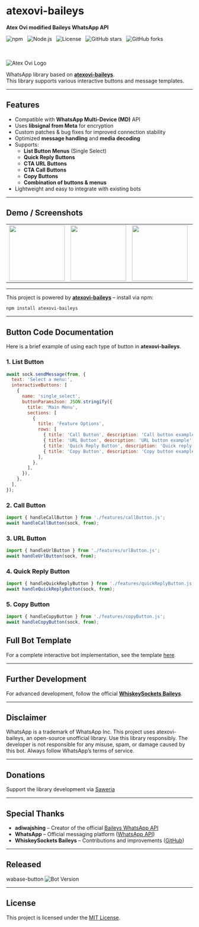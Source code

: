 # atexovi-baileys
**Atex Ovi modified Baileys WhatsApp API**

![npm](https://img.shields.io/npm/v/atexovi-baileys?color=red) &nbsp;
![Node.js](https://img.shields.io/badge/Node.js->=20-blue) &nbsp;
![License](https://img.shields.io/npm/l/atexovi-baileys?color=yellow) &nbsp;
![GitHub stars](https://img.shields.io/github/stars/atex-ovi/atexovi-baileys?style=social&color=blue) &nbsp;
![GitHub forks](https://img.shields.io/github/forks/atex-ovi/atexovi-baileys?style=social&color=blue)

<br><br>
![Atex Ovi Logo](https://raw.githubusercontent.com/atex-ovi/bailogo/main/baileys-logo.jpg)

WhatsApp library based on **[atexovi-baileys](https://www.npmjs.com/package/atexovi-baileys)**.  
This library supports various interactive buttons and message templates.

---

## Features
- Compatible with **WhatsApp Multi-Device (MD)** API
- Uses **libsignal from Meta** for encryption
- Custom patches & bug fixes for improved connection stability
- Optimized **message handling** and **media decoding**
- Supports:
  - **List Button Menus** (Single Select)
  - **Quick Reply Buttons**
  - **CTA URL Buttons**
  - **CTA Call Buttons**
  - **Copy Buttons**
  - **Combination of buttons & menus**
- Lightweight and easy to integrate with existing bots

---

## Demo / Screenshots

<table>
  <tr>
    <td><img src="https://raw.githubusercontent.com/atex-ovi/demo-button/main/list-button.jpg" width="150"></td>
    <td><img src="https://raw.githubusercontent.com/atex-ovi/demo-button/main/url-button.jpg" width="150"></td>
    <td><img src="https://raw.githubusercontent.com/atex-ovi/demo-button/main/call-button.jpg" width="150"></td>
    <td><img src="https://raw.githubusercontent.com/atex-ovi/demo-button/main/quick-reply-button.jpg" width="150"></td>
    <td><img src="https://raw.githubusercontent.com/atex-ovi/demo-button/main/copy-button.jpg" width="150"></td>
  </tr>
</table>

---
This project is powered by **[atexovi-baileys](https://www.npmjs.com/package/atexovi-baileys)** – install via npm:

```bash
npm install atexovi-baileys
```
---

## Button Code Documentation

Here is a brief example of using each type of button in **atexovi-baileys**.

### 1. List Button

```js
await sock.sendMessage(from, {
  text: 'Select a menu:',
  interactiveButtons: [
    {
      name: 'single_select',
      buttonParamsJson: JSON.stringify({
        title: 'Main Menu',
        sections: [
          {
            title: 'Feature Options',
            rows: [
              { title: 'Call Button', description: 'Call button example', id: 'call' },
              { title: 'URL Button', description: 'URL button example', id: 'url' },
              { title: 'Quick Reply Button', description: 'Quick reply button example', id: 'quick' },
              { title: 'Copy Button', description: 'Copy button example', id: 'copy' },
            ],
          },
        ],
      }),
    },
  ],
});
```

### 2. Call Button

```js
import { handleCallButton } from './features/callButton.js';
await handleCallButton(sock, from);
```

### 3. URL Button

```js
import { handleUrlButton } from './features/urlButton.js';
await handleUrlButton(sock, from);
```

### 4. Quick Reply Button

```js
import { handleQuickReplyButton } from './features/quickReplyButton.js';
await handleQuickReplyButton(sock, from);
```

### 5. Copy Button

```js
import { handleCopyButton } from './features/copyButton.js';
await handleCopyButton(sock, from);
```

## Full Bot Template

For a complete interactive bot implementation, see the template [here](https://github.com/atex-ovi/atexovi-wabase-button).

---

## Further Development

For advanced development, follow the official [**WhiskeySockets Baileys**](https://github.com/WhiskeySockets/Baileys).

---

## Disclaimer

WhatsApp is a trademark of WhatsApp Inc.
This project uses atexovi-baileys, an open-source unofficial library.
Use this library responsibly. The developer is not responsible for any misuse, spam, or damage caused by this bot. Always follow WhatsApp’s terms of service.

---

## Donations

Support the library development via [Saweria](https://saweria.co/atexovi)

---

## Special Thanks

* **adiwajshing** – Creator of the official [Baileys WhatsApp API](https://github.com/adiwajshing/baileys)  
* **WhatsApp** – Official messaging platform ([WhatsApp API](https://www.whatsapp.com))  
* **WhiskeySockets Baileys** – Contributions and improvements ([GitHub](https://github.com/WhiskeySockets/Baileys))

---

## Released

wabase-button ![Bot Version](https://img.shields.io/github/v/release/atex-ovi/wabase-button?color=brightgreen)

---

## License

This project is licensed under the [MIT License](LICENSE).
